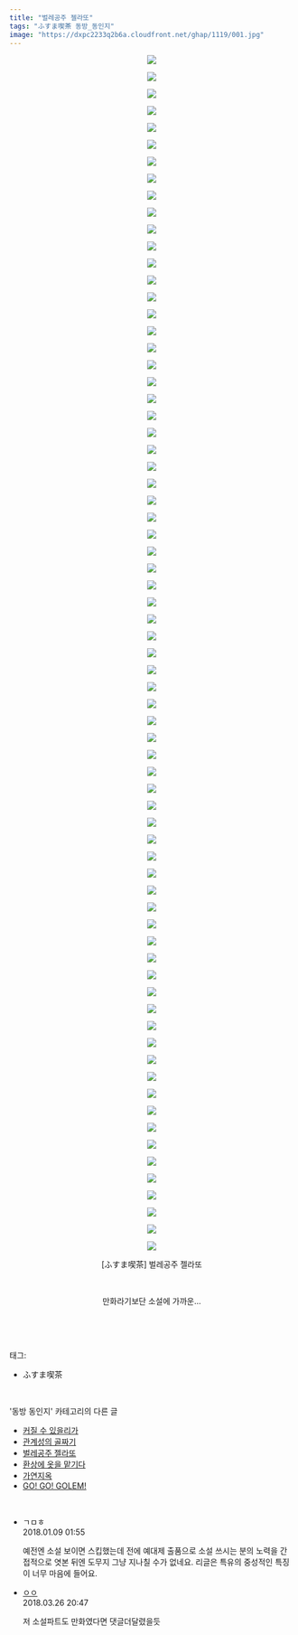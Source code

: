 ```yaml
---
title: "벌레공주 젤라또"
tags: "ふすま喫茶 동방_동인지"
image: "https://dxpc2233q2b6a.cloudfront.net/ghap/1119/001.jpg"
---
```

<div class="article">
<p style="text-align: center; clear: none; float: none;"><img src="{{ site.imgserver3 }}/ghap/1119/001.jpg"/></p>
<p style="text-align: center; clear: none; float: none;"><img src="{{ site.imgserver3 }}/ghap/1119/002.jpg"/></p>
<p style="text-align: center; clear: none; float: none;"><img src="{{ site.imgserver3 }}/ghap/1119/003.jpg"/></p>
<p style="text-align: center; clear: none; float: none;"><img src="{{ site.imgserver3 }}/ghap/1119/004.jpg"/></p>
<p style="text-align: center; clear: none; float: none;"><img src="{{ site.imgserver3 }}/ghap/1119/005.jpg"/></p>
<p style="text-align: center; clear: none; float: none;"><img src="{{ site.imgserver3 }}/ghap/1119/006.jpg"/></p>
<p style="text-align: center; clear: none; float: none;"><img src="{{ site.imgserver3 }}/ghap/1119/007.jpg"/></p>
<p style="text-align: center; clear: none; float: none;"><img src="{{ site.imgserver3 }}/ghap/1119/008.jpg"/></p>
<p style="text-align: center; clear: none; float: none;"><img src="{{ site.imgserver3 }}/ghap/1119/009.jpg"/></p>
<p style="text-align: center; clear: none; float: none;"><img src="{{ site.imgserver3 }}/ghap/1119/010.jpg"/></p>
<p style="text-align: center; clear: none; float: none;"><img src="{{ site.imgserver3 }}/ghap/1119/011.jpg"/></p>
<p style="text-align: center; clear: none; float: none;"><img src="{{ site.imgserver3 }}/ghap/1119/012.jpg"/></p>
<p style="text-align: center; clear: none; float: none;"><img src="{{ site.imgserver3 }}/ghap/1119/013.jpg"/></p>
<p style="text-align: center; clear: none; float: none;"><img src="{{ site.imgserver3 }}/ghap/1119/014.jpg"/></p>
<p style="text-align: center; clear: none; float: none;"><img src="{{ site.imgserver3 }}/ghap/1119/015.jpg"/></p>
<p style="text-align: center; clear: none; float: none;"><img src="{{ site.imgserver3 }}/ghap/1119/016.jpg"/></p>
<p style="text-align: center; clear: none; float: none;"><img src="{{ site.imgserver3 }}/ghap/1119/017.jpg"/></p>
<p style="text-align: center; clear: none; float: none;"><img src="{{ site.imgserver3 }}/ghap/1119/018.jpg"/></p>
<p style="text-align: center; clear: none; float: none;"><img src="{{ site.imgserver3 }}/ghap/1119/019.jpg"/></p>
<p style="text-align: center; clear: none; float: none;"><img src="{{ site.imgserver3 }}/ghap/1119/020.jpg"/></p>
<p style="text-align: center; clear: none; float: none;"><img src="{{ site.imgserver3 }}/ghap/1119/021.jpg"/></p>
<p style="text-align: center; clear: none; float: none;"><img src="{{ site.imgserver3 }}/ghap/1119/022.jpg"/></p>
<p style="text-align: center; clear: none; float: none;"><img src="{{ site.imgserver3 }}/ghap/1119/023.jpg"/></p>
<p style="text-align: center; clear: none; float: none;"><img src="{{ site.imgserver3 }}/ghap/1119/024.jpg"/></p>
<p style="text-align: center; clear: none; float: none;"><img src="{{ site.imgserver3 }}/ghap/1119/025.jpg"/></p>
<p style="text-align: center; clear: none; float: none;"><img src="{{ site.imgserver3 }}/ghap/1119/026.jpg"/></p>
<p style="text-align: center; clear: none; float: none;"><img src="{{ site.imgserver3 }}/ghap/1119/027.jpg"/></p>
<p style="text-align: center; clear: none; float: none;"><img src="{{ site.imgserver3 }}/ghap/1119/028.jpg"/></p>
<p style="text-align: center; clear: none; float: none;"><img src="{{ site.imgserver3 }}/ghap/1119/029.jpg"/></p>
<p style="text-align: center; clear: none; float: none;"><img src="{{ site.imgserver3 }}/ghap/1119/030.jpg"/></p>
<p style="text-align: center; clear: none; float: none;"><img src="{{ site.imgserver3 }}/ghap/1119/031.jpg"/></p>
<p style="text-align: center; clear: none; float: none;"><img src="{{ site.imgserver3 }}/ghap/1119/032.jpg"/></p>
<p style="text-align: center; clear: none; float: none;"><img src="{{ site.imgserver3 }}/ghap/1119/033.jpg"/></p>
<p style="text-align: center; clear: none; float: none;"><img src="{{ site.imgserver3 }}/ghap/1119/034.jpg"/></p>
<p style="text-align: center; clear: none; float: none;"><img src="{{ site.imgserver3 }}/ghap/1119/035.jpg"/></p>
<p style="text-align: center; clear: none; float: none;"><img src="{{ site.imgserver3 }}/ghap/1119/036.jpg"/></p>
<p style="text-align: center; clear: none; float: none;"><img src="{{ site.imgserver3 }}/ghap/1119/037.jpg"/></p>
<p style="text-align: center; clear: none; float: none;"><img src="{{ site.imgserver3 }}/ghap/1119/038.jpg"/></p>
<p style="text-align: center; clear: none; float: none;"><img src="{{ site.imgserver3 }}/ghap/1119/039.jpg"/></p>
<p style="text-align: center; clear: none; float: none;"><img src="{{ site.imgserver3 }}/ghap/1119/040.jpg"/></p>
<p style="text-align: center; clear: none; float: none;"><img src="{{ site.imgserver3 }}/ghap/1119/041.jpg"/></p>
<p style="text-align: center; clear: none; float: none;"><img src="{{ site.imgserver3 }}/ghap/1119/042.jpg"/></p>
<p style="text-align: center; clear: none; float: none;"><img src="{{ site.imgserver3 }}/ghap/1119/043.jpg"/></p>
<p style="text-align: center; clear: none; float: none;"><img src="{{ site.imgserver3 }}/ghap/1119/044.jpg"/></p>
<p style="text-align: center; clear: none; float: none;"><img src="{{ site.imgserver3 }}/ghap/1119/045.jpg"/></p>
<p style="text-align: center; clear: none; float: none;"><img src="{{ site.imgserver3 }}/ghap/1119/046.jpg"/></p>
<p style="text-align: center; clear: none; float: none;"><img src="{{ site.imgserver3 }}/ghap/1119/047.jpg"/></p>
<p style="text-align: center; clear: none; float: none;"><img src="{{ site.imgserver3 }}/ghap/1119/048.jpg"/></p>
<p style="text-align: center; clear: none; float: none;"><img src="{{ site.imgserver3 }}/ghap/1119/049.jpg"/></p>
<p style="text-align: center; clear: none; float: none;"><img src="{{ site.imgserver3 }}/ghap/1119/050.jpg"/></p>
<p style="text-align: center; clear: none; float: none;"><img src="{{ site.imgserver3 }}/ghap/1119/051.jpg"/></p>
<p style="text-align: center; clear: none; float: none;"><img src="{{ site.imgserver3 }}/ghap/1119/052.jpg"/></p>
<p style="text-align: center; clear: none; float: none;"><img src="{{ site.imgserver3 }}/ghap/1119/053.jpg"/></p>
<p style="text-align: center; clear: none; float: none;"><img src="{{ site.imgserver3 }}/ghap/1119/054.jpg"/></p>
<p style="text-align: center; clear: none; float: none;"><img src="{{ site.imgserver3 }}/ghap/1119/055.jpg"/></p>
<p style="text-align: center; clear: none; float: none;"><img src="{{ site.imgserver3 }}/ghap/1119/056.jpg"/></p>
<p style="text-align: center; clear: none; float: none;"><img src="{{ site.imgserver3 }}/ghap/1119/057.jpg"/></p>
<p style="text-align: center; clear: none; float: none;"><img src="{{ site.imgserver3 }}/ghap/1119/058.jpg"/></p>
<p style="text-align: center; clear: none; float: none;"><img src="{{ site.imgserver3 }}/ghap/1119/059.jpg"/></p>
<p style="text-align: center; clear: none; float: none;"><img src="{{ site.imgserver3 }}/ghap/1119/060.jpg"/></p>
<p style="text-align: center; clear: none; float: none;"><img src="{{ site.imgserver3 }}/ghap/1119/061.jpg"/></p>
<p style="text-align: center; clear: none; float: none;"><img src="{{ site.imgserver3 }}/ghap/1119/062.jpg"/></p>
<p style="text-align: center; clear: none; float: none;"><img src="{{ site.imgserver3 }}/ghap/1119/063.jpg"/></p>
<p style="text-align: center; clear: none; float: none;"><img src="{{ site.imgserver3 }}/ghap/1119/064.jpg"/></p>
<p style="text-align: center; clear: none; float: none;"><img src="{{ site.imgserver3 }}/ghap/1119/065.jpg"/></p>
<p style="text-align: center; clear: none; float: none;"><img src="{{ site.imgserver3 }}/ghap/1119/066.jpg"/></p>
<p style="text-align: center; clear: none; float: none;"><img src="{{ site.imgserver3 }}/ghap/1119/067.jpg"/></p>
<p style="text-align: center; clear: none; float: none;"><img src="{{ site.imgserver3 }}/ghap/1119/068.jpg"/></p>
<p style="text-align: center; clear: none; float: none;"><img src="{{ site.imgserver3 }}/ghap/1119/069.jpg"/></p>
<p style="text-align: center; clear: none; float: none;"><img src="{{ site.imgserver3 }}/ghap/1119/070.jpg"/></p>
<p style="text-align: center; clear: none; float: none;"><img src="{{ site.imgserver3 }}/ghap/1119/071.jpg"/></p>
<p style="text-align: center; clear: none; float: none;">[ふすま喫茶] 벌레공주 젤라또</p>
<p style="text-align: center; clear: none; float: none;"><br/></p>
<p style="text-align: center; clear: none; float: none;">만화라기보단 소설에 가까운...<br/></p>
<p><br/></p>
</div><br/>
<div class="tagTrail">
<p>태그: </p>
<ul>
<li>ふすま喫茶</li>
</ul>
</div><br/>
<div class="another">
<p>'동방 동인지' 카테고리의 다른 글</p>
<ul>
<li><a href="/ghap_1121">커질 수 있을리가</a></li>
<li><a href="/ghap_1120">관계성의 골짜기</a></li>
<li><a href="/ghap_1119">벌레공주 젤라또</a></li>
<li><a href="/ghap_1117">환상에 옷을 맡기다</a></li>
<li><a href="/ghap_1116">가연지옥</a></li>
<li><a href="/ghap_1115">GO! GO! GOLEM!</a></li>
</ul>
</div><br/>
<div class="cb_module cb_fluid">
<div class="cb_wrt cb_profile">
<div class="comment">
<ul>
<li class="cb_thumb_off" id="comment15169628">
<div class="cb_comment_area">
<div class="cb_info_area">
<div class="cb_section">
<span class="cb_nick_name">ㄱㅁㅎ</span>
</div>
<div class="cb_section">
<span class="cb_date">2018.01.09 01:55 </span>
</div>
</div>
<div class="cb_dsc_comment">
<p class="cb_dsc">
											예전엔 소설 보이면 스킵했는데 전에 예대제 출품으로 소설 쓰시는 분의 노력을 간접적으로 엿본 뒤엔 도무지 그냥 지나칠 수가 없네요. 리글은 특유의 중성적인 특징이 너무 마음에 들어요.
										</p>
</div>
</div></li>
<li class="cb_thumb_off" id="comment15227772">
<div class="cb_comment_area">
<div class="cb_info_area">
<div class="cb_section">
<span class="cb_nick_name"> <a href="http://http:/gggtttt" onclick="return openLinkInNewWindow(this)">ㅇㅇ</a></span>
</div>
<div class="cb_section">
<span class="cb_date">2018.03.26 20:47 </span>
</div>
</div>
<div class="cb_dsc_comment">
<p class="cb_dsc">
											저 소설파트도 만화였다면 댓글더달렸을듯
										</p>
</div>
</div></li>
</ul>
</div>
</div><!-- commentList close -->
</div><br/>
